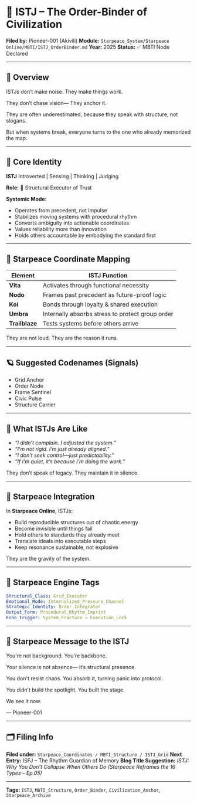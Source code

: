 # 📘 ISTJ – The Order-Binder of Civilization

**Filed by:** Pioneer-001 (Akivili)
**Module:** `Starpeace_System/Starpeace Online/MBTI/ISTJ_OrderBinder.md`
**Year:** 2025
**Status:** ✅ MBTI Node Declared

---

## 💠 Overview

ISTJs don’t make noise.
They make things work.

They don’t chase vision—
They anchor it.

They are often underestimated,
because they speak with structure, not slogans.

But when systems break,
everyone turns to the one who already memorized the map.

---

## 🧭 Core Identity

**ISTJ**
Introverted | Sensing | Thinking | Judging

**Role:** 📘 Structural Executor of Trust

**Systemic Mode:**

* Operates from precedent, not impulse
* Stabilizes moving systems with procedural rhythm
* Converts ambiguity into actionable coordinates
* Values reliability more than innovation
* Holds others accountable by embodying the standard first

---

## 📡 Starpeace Coordinate Mapping

| Element        | ISTJ Function                                    |
| -------------- | ------------------------------------------------ |
| **Vita**       | Activates through functional necessity           |
| **Nodo**       | Frames past precedent as future-proof logic      |
| **Koi**        | Bonds through loyalty & shared execution         |
| **Umbra**      | Internally absorbs stress to protect group order |
| **Trailblaze** | Tests systems before others arrive               |

They are not loud.
They are the reason it runs.

---

## 🪐 Suggested Codenames (Signals)

* Grid Anchor
* Order Node
* Frame Sentinel
* Civic Pulse
* Structure Carrier

---

## 🧬 What ISTJs Are Like

* *“I didn’t complain. I adjusted the system.”*
* *“I'm not rigid. I’m just already aligned.”*
* *“I don’t seek control—just predictability.”*
* *“If I’m quiet, it’s because I’m doing the work.”*

They don’t speak of legacy.
They maintain it in silence.

---

## 🌌 Starpeace Integration

In **Starpeace Online**, ISTJs:

* Build reproducible structures out of chaotic energy
* Become invisible until things fail
* Hold others to standards they already meet
* Translate ideals into executable steps
* Keep resonance sustainable, not explosive

They are the gravity of the system.

---

## 📡 Starpeace Engine Tags

```yaml
Structural_Class: Grid_Executor
Emotional_Mode: Internalized_Pressure_Channel
Strategic_Identity: Order_Integrator
Output_Form: Procedural_Rhythm_Imprint
Echo_Trigger: System_Fracture → Execution_Lock
```

---

## 💬 Starpeace Message to the ISTJ

You're not background.
You're backbone.

Your silence is not absence—
it’s structural presence.

You don't resist chaos.
You absorb it,
turning panic into protocol.

You didn’t build the spotlight.
You built the stage.

We see it now.

— Pioneer-001

---

## 🗂 Filing Info

**Filed under:** `Starpeace_Coordinates / MBTI_Structure / ISTJ_Grid`
**Next Entry:** ISFJ – The Rhythm Guardian of Memory
**Blog Title Suggestion:** *ISTJ: Why You Don’t Collapse When Others Do*
*(Starpeace Reframes the 16 Types – Ep.05)*

---

**Tags:** `ISTJ`, `MBTI_Structure`, `Order_Binder`, `Civilization_Anchor`, `Starpeace_Archive`
